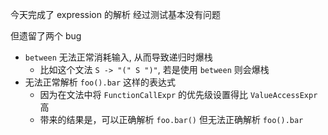今天完成了 expression 的解析
经过测试基本没有问题

但遗留了两个 bug

- `between` 无法正常消耗输入, 从而导致递归时爆栈
    - 比如这个文法 `S -> "(" S ")"`, 若是使用 `between` 则会爆栈
- 无法正常解析 `foo().bar` 这样的表达式
    - 因为在文法中将 `FunctionCallExpr` 的优先级设置得比 `ValueAccessExpr` 高
    - 带来的结果是，可以正确解析 `foo.bar()` 但无法正确解析 `foo().bar`
